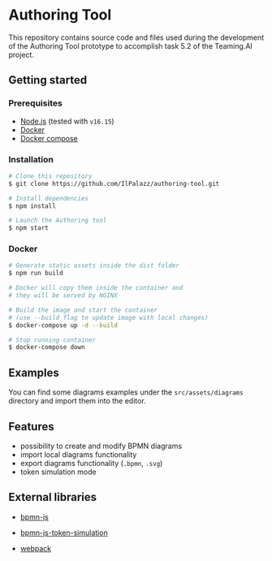 # Authoring Tool

This repository contains source code and files used during the development of the Authoring Tool prototype to accomplish task 5.2 of the Teaming.AI project.

## Getting started

### Prerequisites

- [Node.js](https://nodejs.org/en/download/) (tested with `v16.15`)
- [Docker](https://docs.docker.com/engine/install/)
- [Docker compose](https://docs.docker.com/compose/install/compose-plugin/#installing-compose-on-linux-systems)

### Installation

```bash
# Clone this repository
$ git clone https://github.com/IlPalazz/authoring-tool.git

# Install dependencies
$ npm install

# Launch the Authoring tool
$ npm start
```

### Docker

```bash
# Generate static assets inside the dist folder
$ npm run build

# Docker will copy them inside the container and
# they will be served by NGINX

# Build the image and start the container
# (use --build flag to update image with local changes)
$ docker-compose up -d --build

# Stop running container
$ docker-compose down
```

## Examples
You can find some diagrams examples under the `src/assets/diagrams` directory and import them into the editor.

## Features

- possibility to create and modify BPMN diagrams
- import local diagrams functionality
- export diagrams functionality (`.bpmn`, `.svg`)
- token simulation mode

## External libraries

- [bpmn-js](https://github.com/bpmn-io/bpmn-js)

- [bpmn-js-token-simulation](https://github.com/bpmn-io/bpmn-js-token-simulation)
- [webpack](https://webpack.js.org/)

